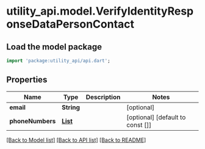 # utility_api.model.VerifyIdentityResponseDataPersonContact

## Load the model package
```dart
import 'package:utility_api/api.dart';
```

## Properties
Name | Type | Description | Notes
------------ | ------------- | ------------- | -------------
**email** | **String** |  | [optional] 
**phoneNumbers** | [**List<VerifyIdentityResponseDataPersonContactPhoneNumbers>**](VerifyIdentityResponseDataPersonContactPhoneNumbers.md) |  | [optional] [default to const []]

[[Back to Model list]](../README.md#documentation-for-models) [[Back to API list]](../README.md#documentation-for-api-endpoints) [[Back to README]](../README.md)


